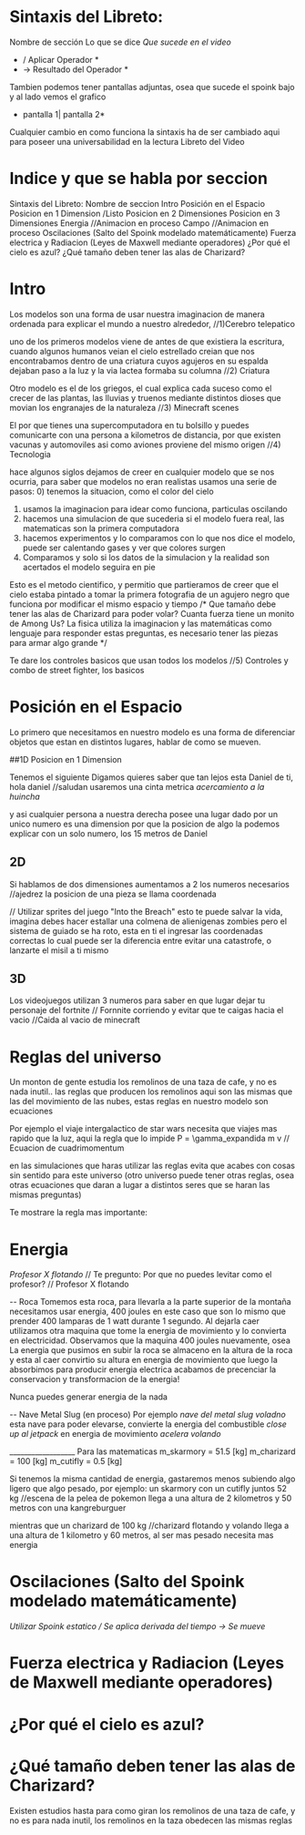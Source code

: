 # Sintaxis del Libreto: 
Nombre de sección
Lo que se dice
*Que sucede en el video*
* / Aplicar Operador *
* -> Resultado del Operador *

Tambien podemos tener pantallas adjuntas, osea que sucede el spoink bajo y al lado vemos el grafico
* pantalla 1| pantalla 2*

Cualquier cambio en como funciona la sintaxis ha de ser cambiado aqui para poseer una universabilidad en la lectura
Libreto del Video

# Indice y que se habla por seccion

  Sintaxis del Libreto: 
  Nombre de seccion
  Intro
  Posición en el Espacio
  Posicion en 1 Dimension /Listo
  Posicion en 2 Dimensiones
  Posicion en 3 Dimensiones
  Energia                 //Animacion en proceso
  Campo                   //Animacion en proceso
  Oscilaciones (Salto del Spoink modelado matemáticamente)
  Fuerza electrica y Radiacion (Leyes de Maxwell mediante operadores)
  ¿Por qué el cielo es azul?
  ¿Qué tamaño deben tener las alas de Charizard?

# Intro
Los modelos son una forma de usar nuestra imaginacion de manera ordenada para
explicar el mundo a nuestro alrededor, //1)Cerebro telepatico


uno de los primeros modelos viene de
antes de que existiera la escritura, cuando algunos humanos veian el cielo
estrellado creian que nos encontrabamos dentro de una criatura cuyos agujeros
en su espalda dejaban paso a la luz y la via lactea formaba su columna
//2) Criatura


Otro modelo es el de los griegos, el cual explica cada suceso como el crecer de
las plantas, las lluvias y truenos mediante distintos dioses que
movian los engranajes de la naturaleza
//3) Minecraft scenes

El por que tienes una supercomputadora en tu bolsillo y puedes comunicarte con
una persona a kilometros de distancia, por que existen vacunas y automoviles
asi como aviones proviene del mismo origen
//4) Tecnologia

hace algunos siglos dejamos de creer en cualquier modelo que se nos ocurria,
para saber que modelos no eran realistas usamos una serie de pasos:
0) tenemos la situacion, como el color del cielo
1) usamos la imaginacion para idear como funciona, particulas oscilando
2) hacemos una simulacion de que sucederia si el modelo fuera real, las
matematicas son la primera computadora
3) hacemos experimentos y lo comparamos con lo que nos dice el modelo, puede
ser calentando gases y ver que colores surgen
4) Comparamos y solo si los datos de la simulacion y la realidad son acertados
el modelo seguira en pie

Esto es el metodo cientifico, y permitio que partieramos de creer que el cielo
estaba pintado a tomar la primera fotografia de un agujero negro que funciona
por modificar el mismo espacio y tiempo
/*
Que tamaño debe tener las alas de Charizard para poder volar? Cuanta fuerza tiene un monito de Among Us?
La fisica utiliza la imaginacion y las matemáticas como lenguaje para responder estas preguntas, es necesario tener las piezas para armar algo grande
*/

Te dare los controles basicos que usan todos los modelos //5) Controles y combo
de street fighter, los basicos

# Posición en el Espacio
Lo primero que necesitamos en nuestro modelo es una forma de diferenciar
objetos que estan en distintos lugares, hablar de como se mueven.

##1D
Posicion en 1 Dimension

Tenemos el siguiente
Digamos quieres saber que tan lejos esta Daniel de ti, hola daniel //saludan
usaremos una cinta metrica
*acercamiento a la huincha*

y asi cualquier persona a nuestra derecha posee una lugar dado por un unico numero
es una dimension por que la posicion de algo la podemos explicar con un solo
numero, los 15 metros de Daniel

## 2D
Si hablamos de dos dimensiones aumentamos a 2 los numeros necesarios //ajedrez
la posicion de una pieza se llama coordenada

// Utilizar sprites del juego "Into the Breach" 
esto te puede salvar la vida, imagina debes hacer estallar una colmena de alienigenas zombies pero el sistema de guiado se ha roto, esta en ti el ingresar las coordenadas correctas 
lo cual puede ser la diferencia entre evitar una catastrofe, o lanzarte el misil a ti mismo

## 3D
Los videojuegos utilizan 3 numeros para saber en que lugar dejar tu personaje
del fortnite // Fornnite corriendo 
y evitar que te caigas hacia el vacio //Caida al vacio de minecraft

# Reglas del universo
Un monton de gente estudia los remolinos de una taza de cafe, y no es nada
inutil.. las reglas que producen los remolinos aqui son las mismas que las del
movimiento de las nubes, estas reglas en nuestro modelo son ecuaciones

Por ejemplo el viaje intergalactico de star wars necesita que viajes mas rapido
que la luz, aqui la regla que lo impide
P = \gamma_expandida m v  // Ecuacion de cuadrimomentum

en las simulaciones que haras utilizar las reglas evita que acabes con cosas
sin sentido para este universo (otro universo puede tener otras reglas, osea
otras ecuaciones que daran a lugar a distintos seres que se haran las mismas
preguntas)

Te mostrare la regla mas importante:

# Energia

*Profesor X flotando* // Te pregunto: Por que no puedes
levitar como el profesor? // Profesor X flotando


-- Roca
Tomemos esta roca, para llevarla a la parte superior de la montaña necesitamos
usar energia, 400 joules en este caso que son lo mismo que prender 400 lamparas
de 1 watt durante 1 segundo.
Al dejarla caer utilizamos otra maquina que tome la energia de movimiento y lo
convierta en electricidad.
Observamos que la maquina 400 joules nuevamente, osea
La energia que pusimos en subir la roca se almaceno en la altura de la roca
y esta al caer convirtio su altura en energia de movimiento
que luego la absorbimos para producir energia electrica
acabamos de precenciar la conservacion y transformacion de la energia!

Nunca puedes generar energia de la nada

-- Nave Metal Slug (en proceso)
Por ejemplo *nave del metal slug voladno*
esta nave para poder elevarse, convierte la energia del combustible  *close up al jetpack* en energia de movimiento *acelera volando*

__________________ Para las matematicas
m_skarmory = 51.5 [kg]
m_charizard = 100 [kg]
m_cutifly = 0.5 [kg]

Si tenemos la misma cantidad de energia, gastaremos menos subiendo algo ligero
que algo pesado, por ejemplo:
un skarmory con un cutifly juntos 52 kg //escena de la pelea de pokemon
llega a una altura de 2 kilometros y 50 metros con una kangreburguer

mientras que un charizard de 100 kg //charizard flotando y volando
llega a una altura de 1 kilometro y 60 metros, al ser mas pesado necesita mas
energia

# Oscilaciones (Salto del Spoink modelado matemáticamente)
*Utilizar Spoink estatico  / Se aplica derivada del tiempo -> Se mueve*



# Fuerza electrica y Radiacion (Leyes de Maxwell mediante operadores)

# ¿Por qué el cielo es azul?

# ¿Qué tamaño deben tener las alas de Charizard?
Existen estudios hasta para como giran los remolinos de una taza de cafe, y no
es para nada inutil, los remolinos en la taza obedecen las mismas reglas 


